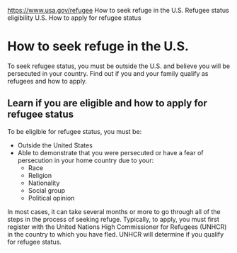 

https://www.usa.gov/refugee
How to seek refuge in the U.S.
Refugee status eligibility U.S.
How to apply for refugee status

How to seek refuge in the U.S.
==============================

To seek refugee status, you must be outside the U.S. and believe you will be persecuted in your country. Find out if you and your family qualify as refugees and how to apply.

**Learn if you are eligible and how to apply for refugee status**
-----------------------------------------------------------------

To be eligible for refugee status, you must be:

* Outside the United States
* Able to demonstrate that you were persecuted or have a fear of persecution in your home country due to your:
  + Race
  + Religion
  + Nationality
  + Social group
  + Political opinion

In most cases, it can take several months or more to go through all of the steps in the process of seeking refuge. Typically, to apply, you must first register with the United Nations High Commissioner for Refugees (UNHCR) in the country to which you have fled. UNHCR will determine if you qualify for refugee status.
